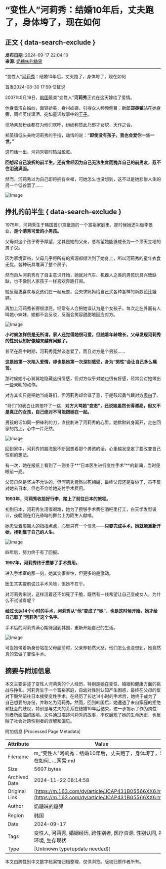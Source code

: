 # “变性人”河莉秀：结婚10年后，丈夫跑了，身体垮了，现在如何

## 正文 { data-search-exclude }


**发布日期**: 2024-09-17 22:04:10  
**来源**: [奶糖味的糖果](https://www.163.com/dy/media/T1708398419916.html)   

---

“变性人”[河莉秀](https://ent.163.com/keywords/6/b/6cb3838979c0/1.html)：结婚10年后，丈夫跑了，身体垮了，现在如何

首发2024-08-30 17:59·怔怔说

2007年5月19日，[韩国](https://ent.163.com/keywords/9/e/97e956fd/1.html)最美“变性人”**河莉秀**正式在这天嫁给了爱情。

他身着洁白婚纱，面容娇美，身材妖娆，引得众人频频侧目；新郎**郑英镇**站在她身旁，同样英俊潇洒，宛如童话故事中的[王子](https://ent.163.com/keywords/7/8/738b5b50/1.html)。

现场亲友粉丝都在为他们欢呼，纷纷称赞此乃郎才女貌、天作之合。

郑英镇低头亲吻河莉秀的手指，动情的说：**“即使没有孩子，我也会爱你一生一世。”**

这句话一出，河莉秀顿时热泪盈眶。

**回想起自己波折的前半生，还有曾经因为自己无法生育而抛弃自己的前男友，忍不住泪流满面。**

然而，河莉秀以为自己即将拥有幸福，可她怎么也没想到，这不过是她悲惨人生的另一个低谷罢了……

![Image](https://nimg.ws.126.net/?url=http%3A%2F%2Fdingyue.ws.126.net%2F2024%2F0917%2Ff704133aj00sjyn1p00bod000n300djm.jpg&thumbnail=660x2147483647&quality=80&type=jpg)

## 挣扎的前半生 { data-search-exclude }

1975年，河莉秀生于韩国首尔京畿道的一个富裕家庭里，那时候她还叫做李景业，**是个清秀可爱的小男孩。**

父母对这个孩子寄予厚望，尤其是她的父亲，总希望她能够成长为一个顶天立地的男子汉。

因为家境富裕，父母几乎将所有的资源都倾注到了她身上，所以河莉秀的童年衣食无忧，各种玩具堆满了整个房子。

然而自从河莉秀有了自主意识开始，她就对汽车、机器人之类的男孩玩具兴致缺缺，也不像别人家孩子一样喜欢奔跑打闹。

她反而更喜欢与女孩们在一起玩耍，会央求妈妈给自己买各种各样的新款芭比娃娃。

再加上河莉秀长得很漂亮，经常有人会把她误认为是个女孩子。每次走在外面有人叫她小妹妹，她都不会反驳，反而会笑容甜甜地回应对方。

![Image](https://nimg.ws.126.net/?url=http%3A%2F%2Fdingyue.ws.126.net%2F2024%2F0917%2F2954a03ej00sjyn1p00cqd000n300djm.jpg&thumbnail=660x2147483647&quality=80&type=jpg)

**小时候怎样倒是无所谓，家人还觉得她很可爱，但随着年龄增长，父母发现河莉秀的性别认知好像越来越有问题了。**

甚至在高中时期，河莉秀竟然谈恋爱了，而且对方是个男孩……

**这是她第一次陷入爱情，却也是她第一次深刻感受，身为“男性”会让自己多么痛苦。**

那时候她小心翼翼地隐藏这份情感，但对方似乎对她也很有好感，经常会对她做出一些亲昵的动作。

对方其实只是把她当成哥们，但河莉秀却会错了意，于是鼓起勇气跟对方[表白](https://ent.163.com/keywords/8/6/8868767d/1.html)了。

“哥们”的表白让男孩吓了一跳，**对方大骂她“变态”，还说她虽然长得漂亮，但又不是真正的女孩，自己绝对不可能跟她在一起。**

男孩的话如同一把锋利的刀，直接刺进了河莉秀的心里。她默默转身离开，走在回家的路上，心中一片茫然。

![Image](https://nimg.ws.126.net/?url=http%3A%2F%2Fdingyue.ws.126.net%2F2024%2F0917%2F96c4fefdj00sjyn1p00acd000n300djm.jpg&thumbnail=660x2147483647&quality=80&type=jpg)

回到家中，河莉秀的脑海里不断回想着那个男孩的话，心里越发坚定了要改变自己性别的想法。

有一次，她在报纸上看到了一则关于**“日本医生进行变性手术”**的新闻，当时便眼前一亮。

父母自然是坚决不允许的，但河莉秀竟然以死相逼，最终父母还是妥协了，虽不反对她去日本，但也不会给她支付手术费用。

**1993年，河莉秀收拾好行李，踏上了前往日本的旅程。**

初到日本，河莉秀生活很艰难，她为了攒够手术费在酒吧里打工，白天学发型设计，夜晚则在灯光昏暗的舞台上为陌生人献唱。

她忍受着周围人的指指点点，心里只有一个信念——**只要完成手术，她就能重新开始，找到属于自己的人生。**

![Image](https://nimg.ws.126.net/?url=http%3A%2F%2Fdingyue.ws.126.net%2F2024%2F0917%2Fd4000275j00sjyn1q00f7d000n100dim.jpg&thumbnail=660x2147483647&quality=80&type=jpg)

四年后，努力终于有了回报。

**1997年，河莉秀终于攒够了手术费用。**

进入手术室的那一刻，她其实很害怕，但更多的是激动。

医生其实提前说过手术风险，但她不在乎。

对河莉秀来说，这样活着还不如死了干脆，既然有一线希望让自己变成女人，为什么不试试看呢？

**经过长达14个小时的手术，河莉秀从“他”变成了“她”，也是这时候开始，她才给自己取了“河莉秀”这个名字。**

手术后的河莉秀满心期待回到韩国，重新开始自己的生活。

![Image](https://nimg.ws.126.net/?url=http%3A%2F%2Fdingyue.ws.126.net%2F2024%2F0917%2F8589f5baj00sjyn1q00hgd000n100dim.jpg&thumbnail=660x2147483647&quality=80&type=jpg)

可当她带着新身份站在父母面前时，父亲却勃然大怒，他们怎么也没想到，她竟然真的去做了变性手术。

## 摘要与附加信息

<!-- tcd_abstract -->
本文主要讲述了变性人河莉秀的个人经历，特别是她在变性、婚姻和健康方面的挑战与挣扎。河莉秀生于一个富裕家庭，自幼对性别认知产生困惑，最终在父母的反对下毅然前往日本接受变性手术。在经历了长达14小时的手术后，她终于成为了自己想要的身份，并取名为河莉秀。然而，回到韩国后，她遭遇了来自家庭的拒绝和社会的歧视，特别是与丈夫的关系在结婚10年后结束，进一步揭示了作为跨性别者所面临的困境。文件通过描述河莉秀的故事，不仅展现了她的生命历史，也反映了社会对跨性别者的误解和偏见。
<!-- tcd_abstract_end -->

附加信息 [Processed Page Metadata]

| Attribute       | Value                                  |
|-----------------|----------------------------------------|
| Filename        | m_“变性人”河莉秀：结婚10年后，丈夫跑了，身体垮了，现在如何_-_网易.md                             |
| Size            | 5607 bytes                           |
| Archived Date   | 2024-11-22 08:14:58                             |
| Original Link   | [https://m.163.com/dy/article/JCAP431B05566XX6.html](https://m.163.com/dy/article/JCAP431B05566XX6.html)                       |
| Author          | 奶糖味的糖果                               |
| Region          | 韩国                               |
| Date            | 2024-09-17                                 |
| Tags            | 变性人, 河莉秀, 婚姻经历, 跨性别者, 医疗资源, 性别认同, 社会环境, 生存现状                                 |
| Type            | [Unknown type(update needed)]                                 |
<!-- tcd_table_end -->

本文由跨性别中文数字档案馆归档整理，仅供浏览。版权归原作者所有。
